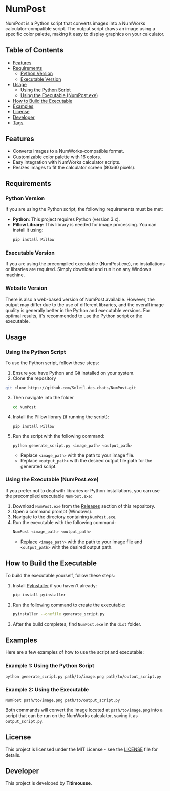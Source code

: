 # NumPost

NumPost is a Python script that converts images into a NumWorks calculator-compatible script. The output script draws an image using a specific color palette, making it easy to display graphics on your calculator.

## Table of Contents

- [Features](#features)
- [Requirements](#requirements)
  - [Python Version](#python-version)
  - [Executable Version](#executable-version)
- [Usage](#usage)
  - [Using the Python Script](#using-the-python-script)
  - [Using the Executable (NumPost.exe)](#using-the-executable-numpostexe)
- [How to Build the Executable](#how-to-build-the-executable)
- [Examples](#examples)
- [License](#license)
- [Developer](#developer)
- [Tags](#tags)

## Features

- Converts images to a NumWorks-compatible format.
- Customizable color palette with 16 colors.
- Easy integration with NumWorks calculator scripts.
- Resizes images to fit the calculator screen (80x60 pixels).

## Requirements

### Python Version

If you are using the Python script, the following requirements must be met:

- **Python**: This project requires Python (version 3.x).
- **Pillow Library**: This library is needed for image processing. You can install it using:
  ```bash
  pip install Pillow
  ```

### Executable Version

If you are using the precompiled executable (NumPost.exe), no installations or libraries are required. Simply download and run it on any Windows machine.

### Website Version

There is also a web-based version of NumPost available. However, the output may differ due to the use of different libraries, and the overall image quality is generally better in the Python and executable versions. For optimal results, it's recommended to use the Python script or the executable.

## Usage

### Using the Python Script

To use the Python script, follow these steps:

1. Ensure you have Python and Git installed on your system.
2. Clone the repository
  ```bash
  git clone https://github.com/Soleil-des-chats/NumPost.git
  ```
3. Then navigate into the folder
   ```bash
   cd NumPost
   ```
4. Install the Pillow library (if running the script):
   ```bash
   pip install Pillow
   ```
5. Run the script with the following command:
   ```bash
   python generate_script.py <image_path> <output_path>
   ```
   - Replace `<image_path>` with the path to your image file.
   - Replace `<output_path>` with the desired output file path for the generated script.

### Using the Executable (NumPost.exe)

If you prefer not to deal with libraries or Python installations, you can use the precompiled executable `NumPost.exe`:

1. Download `NumPost.exe` from the [Releases](https://github.com/YourUsername/NumPost/releases) section of this repository.
2. Open a command prompt (Windows).
3. Navigate to the directory containing `NumPost.exe`.
4. Run the executable with the following command:
   ```bash
   NumPost <image_path> <output_path>
   ```
   - Replace `<image_path>` with the path to your image file and `<output_path>` with the desired output path.

## How to Build the Executable

To build the executable yourself, follow these steps:

1. Install [PyInstaller](https://pyinstaller.readthedocs.io/en/stable/) if you haven't already:
   ```bash
   pip install pyinstaller
   ```
2. Run the following command to create the executable:
   ```bash
   pyinstaller --onefile generate_script.py
   ```
3. After the build completes, find `NumPost.exe` in the `dist` folder.

## Examples

Here are a few examples of how to use the script and executable:

### Example 1: Using the Python Script

```bash
python generate_script.py path/to/image.png path/to/output_script.py
```

### Example 2: Using the Executable

```bash
NumPost path/to/image.png path/to/output_script.py
```

Both commands will convert the image located at `path/to/image.png` into a script that can be run on the NumWorks calculator, saving it as `output_script.py`.

## License

This project is licensed under the MIT License - see the [LICENSE](LICENSE) file for details.

## Developer

This project is developed by **Titimousse**. 
